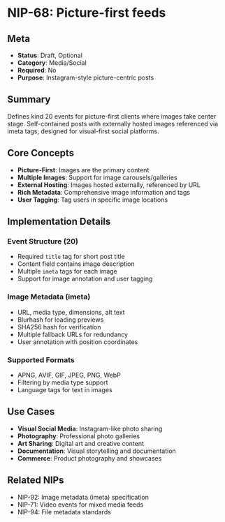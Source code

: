 # NIP-68: Picture-first feeds

## Meta
- **Status**: Draft, Optional
- **Category**: Media/Social
- **Required**: No
- **Purpose**: Instagram-style picture-centric posts

## Summary
Defines kind 20 events for picture-first clients where images take center stage. Self-contained posts with externally hosted images referenced via imeta tags, designed for visual-first social platforms.

## Core Concepts
- **Picture-First**: Images are the primary content
- **Multiple Images**: Support for image carousels/galleries
- **External Hosting**: Images hosted externally, referenced by URL
- **Rich Metadata**: Comprehensive image information and tags
- **User Tagging**: Tag users in specific image locations

## Implementation Details
### Event Structure (20)
- Required `title` tag for short post title
- Content field contains image description
- Multiple `imeta` tags for each image
- Support for image annotation and user tagging

### Image Metadata (imeta)
- URL, media type, dimensions, alt text
- Blurhash for loading previews
- SHA256 hash for verification
- Multiple fallback URLs for redundancy
- User annotation with position coordinates

### Supported Formats
- APNG, AVIF, GIF, JPEG, PNG, WebP
- Filtering by media type support
- Language tags for text in images

## Use Cases
- **Visual Social Media**: Instagram-like photo sharing
- **Photography**: Professional photo galleries
- **Art Sharing**: Digital art and creative content
- **Documentation**: Visual storytelling and documentation
- **Commerce**: Product photography and showcases

## Related NIPs
- NIP-92: Image metadata (imeta) specification
- NIP-71: Video events for mixed media feeds
- NIP-94: File metadata standards 